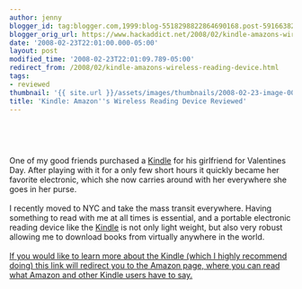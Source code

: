 ```yaml
---
author: jenny
blogger_id: tag:blogger.com,1999:blog-5518298822864690168.post-5916638233343976423
blogger_orig_url: https://www.hackaddict.net/2008/02/kindle-amazons-wireless-reading-device.html
date: '2008-02-23T22:01:00.000-05:00'
layout: post
modified_time: '2008-02-23T22:01:09.789-05:00'
redirect_from: /2008/02/kindle-amazons-wireless-reading-device.html
tags:
- reviewed
thumbnail: '{{ site.url }}/assets/images/thumbnails/2008-02-23-image-0000.jpg'
title: 'Kindle: Amazon''s Wireless Reading Device Reviewed'
---
```


<a onblur="try {parent.deselectBloggerImageGracefully();} catch(e) {}" href="http://bp0.blogger.com/_Gj3xvk4ycVs/R74965yhk0I/AAAAAAAAATM/liEHpCvXepw/s1600-h/kindlehand.jpg"><img style="margin: 0px auto 10px; display: block; text-align: center; cursor: pointer;" src="http://bp0.blogger.com/_Gj3xvk4ycVs/R74965yhk0I/AAAAAAAAATM/liEHpCvXepw/s320/kindlehand.jpg" alt="" id="BLOGGER_PHOTO_ID_5169637504422351682" border="0"></a><br /><br /><br />One of my good friends purchased a <a href="http://www.amazon.com/gp/product/B000FI73MA/ref=amb_link_6369712_1?pf_rd_m=ATVPDKIKX0DER&amp;pf_rd_s=center-1&amp;pf_rd_r=15908FZGGRFY8ZNBATEV&amp;pf_rd_t=101&amp;pf_rd_p=365511101&amp;pf_rd_i=507846?tag=hack-20">Kindle</a> for his girlfriend for Valentines Day.  After playing with it for a only few short hours it quickly became her favorite electronic, which she now carries around with her everywhere she goes in her purse.<br /><br />I recently moved to NYC and take the mass transit everywhere.  Having something to read with me at all times is essential, and a portable electronic reading device like the <a href="http://www.amazon.com/gp/product/B000FI73MA/ref=amb_link_6369712_1?pf_rd_m=ATVPDKIKX0DER&amp;pf_rd_s=center-1&amp;pf_rd_r=15908FZGGRFY8ZNBATEV&amp;pf_rd_t=101&amp;pf_rd_p=365511101&amp;pf_rd_i=507846?tag=hack-20">Kindle</a> is not only light weight, but also very robust allowing me to download books from virtually anywhere in the world.<br /><a href="http://www.amazon.com/gp/product/B000FI73MA/ref=amb_link_6369712_1?pf_rd_m=ATVPDKIKX0DER&amp;pf_rd_s=center-1&amp;pf_rd_r=15908FZGGRFY8ZNBATEV&amp;pf_rd_t=101&amp;pf_rd_p=365511101&amp;pf_rd_i=507846?tag=hack-20"><br />If you would like to learn more about the Kindle (which I highly recommend doing) this link will redirect you to the Amazon page, where you can read what Amazon and other Kindle users have to say.</a>